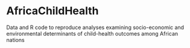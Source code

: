 # AfricaChildHealth
Data and R code to reproduce analyses examining socio-economic and environmental determinants of child-health outcomes among African nations
